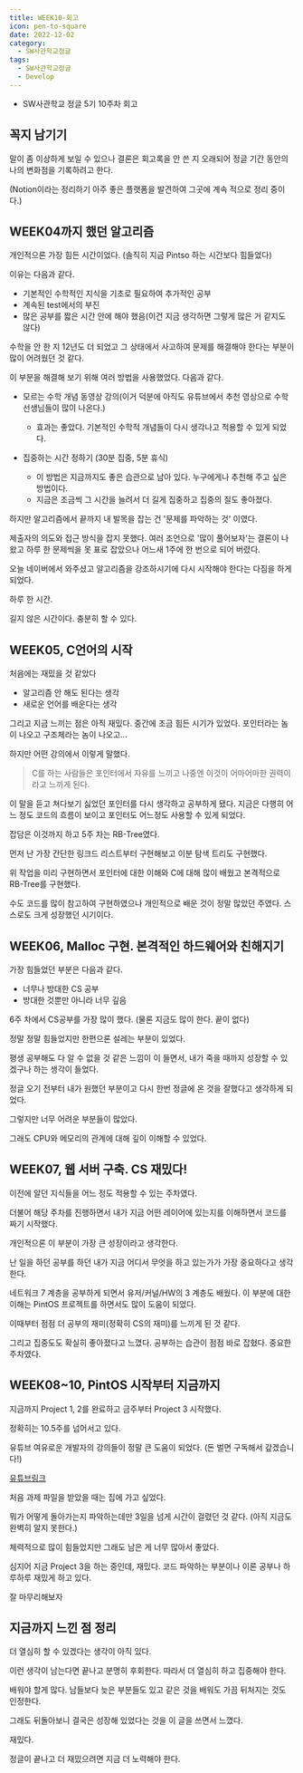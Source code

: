 ```yaml
---
title: WEEK10-회고
icon: pen-to-square
date: 2022-12-02
category:
  - SW사관학교정글
tags:
  - SW사관학교정글
  - Develop
---
```


- SW사관학교 정글 5기 10주차 회고
<!-- more -->

## **꼭지 남기기**

말이 좀 이상하게 보일 수 있으나 결론은 회고록을 안 쓴 지 오래되어 정글 기간 동안의 나의 변화점을 기록하려고 한다.

(Notion이라는 정리하기 아주 좋은 플랫폼을 발견하여 그곳에 계속 적으로 정리 중이다.)

## **WEEK04까지 했던 알고리즘**

개인적으론 가장 힘든 시간이었다. (솔직히 지금 Pintso 하는 시간보다 힘들었다)

이유는 다음과 같다.

- 기본적인 수학적인 지식을 기초로 필요하여 추가적인 공부
- 계속된 test에서의 부진
- 많은 공부를 짧은 시간 안에 해야 했음(이건 지금 생각하면 그렇게 많은 거 같지도 않다)

수학을 안 한 지 12년도 더 되었고 그 상태에서 사고하여 문제를 해결해야 한다는 부분이 많이 어려웠던 것 같다.

이 부분을 해결해 보기 위해 여러 방법을 사용했었다. 다음과 같다.

- 모르는 수학 개념 동영상 강의(이거 덕분에 아직도 유튜브에서 추천 영상으로 수학선생님들이 많이 나온다.)
    - 효과는 좋았다. 기본적인 수학적 개념들이 다시 생각나고 적용할 수 있게 되었다.
    
- 집중하는 시간 정하기 (30분 집중, 5분 휴식)
    - 이 방법은 지금까지도 좋은 습관으로 남아 있다. 누구에게나 추천해 주고 싶은 방법이다.
    - 지금은 조금씩 그 시간을 늘려서 더 길게 집중하고 집중의 질도 좋아졌다.
    

하지만 알고리즘에서 끝까지 내 발목을 잡는 건 '문제를 파악하는 것' 이였다.

제출자의 의도와 접근 방식을 잡지 못했다. 여러 조언으로 '많이 풀어보자'는 결론이 나왔고 하루 한 문제씩을 못 표로 잡았으나 어느새 1주에 한 번으로 되어 버렸다.

오늘 네이버에서 와주셨고 알고리즘을 강조하시기에 다시 시작해야 한다는 다짐을 하게 되었다.

하루 한 시간.

길지 않은 시간이다. 충분히 할 수 있다.

## **WEEK05, C언어의 시작**

처음에는 재밌을 것 같았다

- 알고리즘 안 해도 된다는 생각
- 새로운 언어를 배운다는 생각

그리고 지금 느끼는 점은 아직 재밌다. 중간에 조금 힘든 시기가 있었다. 포인터라는 놈이 나오고 구조체라는 놈이 나오고...

하지만 어떤 강의에서 이렇게 말했다.

> C를 하는 사람들은 포인터에서 자유를 느끼고 나중엔 이것이 어마어마한 권력이라고 느끼게 된다.

이 말을 듣고 쳐다보기 싫었던 포인터를 다시 생각하고 공부하게 됐다. 지금은 다행히 어느 정도 코드의 흐름이 보이고 포인터도 어느정도 사용할 수 있게 되었다.

잡담은 이것까지 하고 5주 차는 RB-Tree였다.

먼저 난 가장 간단한 링크드 리스트부터 구현해보고 이분 탐색 트리도 구현했다.

위 작업을 미리 구현하면서 포인터에 대한 이해와 C에 대해 많이 배웠고 본격적으로 RB-Tree를 구현했다.

수도 코드를 많이 참고하여 구현하였으나 개인적으로 배운 것이 정말 많았던 주였다. 스스로도 크게 성장했던 시기이다.

## **WEEK06, Malloc 구현. 본격적인 하드웨어와 친해지기**

가장 힘들었던 부분은 다음과 같다.

- 너무나 방대한 CS 공부
- 방대한 것뿐만 아니라 너무 깊음

6주 차에서 CS공부를 가장 많이 했다. (물론 지금도 많이 한다. 끝이 없다)

정말 정말 힘들었지만 한편으론 설레는 부분이 있었다.

평생 공부해도 다 알 수 없을 것 같은 느낌이 이 들면서, 내가 죽을 때까지 성장할 수 있겠구나 하는 생각이 들었다.

정글 오기 전부터 내가 원했던 부분이고 다시 한번 정글에 온 것을 잘했다고 생각하게 되었다.

그렇지만 너무 어려운 부분들이 많았다.

그래도 CPU와 메모리의 관계에 대해 깊이 이해할 수 있었다.

## **WEEK07, 웹 서버 구축. CS 재밌다!**

이전에 알던 지식들을 어느 정도 적용할 수 있는 주차였다.

더불어 해당 주차를 진행하면서 내가 지금 어떤 레이어에 있는지를 이해하면서 코드를 짜기 시작했다.

개인적으론 이 부분이 가장 큰 성장이라고 생각한다.

난 일을 하던 공부를 하던 내가 지금 어디서 무엇을 하고 있는가가 가장 중요하다고 생각한다.

네트워크 7 계층을 공부하게 되면서 유저/커널/HW의 3 계층도 배웠다. 이 부분에 대한 이해는 PintOS 프로젝트를 하면서도 많이 도움이 되었다.

이때부터 점점 더 공부의 재미(정확히 CS의 재미)를 느끼게 된 것 같다.

그리고 집중도도 확실히 좋아졌다고 느꼈다. 공부하는 습관이 점점 바로 잡혔다. 중요한 주차였다.

## **WEEK08~10, PintOS 시작부터 지금까지**

지금까지 Project 1, 2를 완료하고 금주부터 Project 3 시작했다.

정확히는 10.5주를 넘어서고 있다.

유튜브 여유로운 개발자의 강의들이 정말 큰 도움이 되었다. (돈 벌면 구독해서 갚겠습니다!)

[유튜브링크](https://www.youtube.com/@user-kw8xd4qi8q)

처음 과제 파일을 받았을 때는 집에 가고 싶었다.

뭐가 어떻게 돌아가는지 파악하는데만 3일을 넘게 시간이 걸렸던 것 같다. (아직 지금도 완벽히 알지 못한다.)

체력적으로 많이 힘들었지만 그래도 남은 게 너무 많아서 좋았다.

심지어 지금 Project 3을 하는 중인데, 재밌다. 코드 파악하는 부분이나 이론 공부나 하루하루 재밌게 하고 있다.

잘 마무리해보자

## **지금까지 느낀 점 정리**

더 열심히 할 수 있겠다는 생각이 아직 있다.

이런 생각이 남는다면 끝나고 분명히 후회한다. 따라서 더 열심히 하고 집중해야 한다.

배워야 할게 많다. 남들보다 늦은 부분들도 있고 같은 것을 배워도 가끔 뒤처지는 것도 인정한다.

그래도 뒤돌아보니 결국은 성장해 있었다는 것을 이 글을 쓰면서 느꼈다.

재밌다.

정글이 끝나고 더 재밌으려면 지금 더 노력해야 한다.